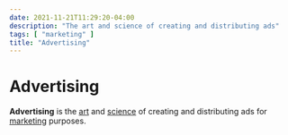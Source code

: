 ```yaml
---
date: 2021-11-21T11:29:20-04:00
description: "The art and science of creating and distributing ads"
tags: [ "marketing" ]
title: "Advertising"
---
```


# Advertising

**Advertising** is the [art](art.md) and [science](science.md) of creating and distributing ads for [marketing](marketing.md) purposes.
